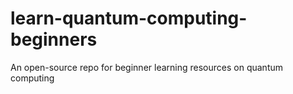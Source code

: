 # learn-quantum-computing-beginners
An open-source repo for beginner learning resources on quantum computing
